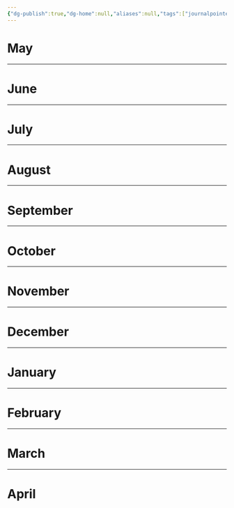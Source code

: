 ```yaml
---
{"dg-publish":true,"dg-home":null,"aliases":null,"tags":["journalpointer"],"permalink":"/templates/future-logs-template/","dgPassFrontmatter":true,"updated":"2025-04-30T23:03:45.232+05:30"}
---
```


# May



---
# June



---
# July



---
# August



---
# September



---
# October



---
# November



---
# December



---
# January



---
# February



---
# March



---
# April

